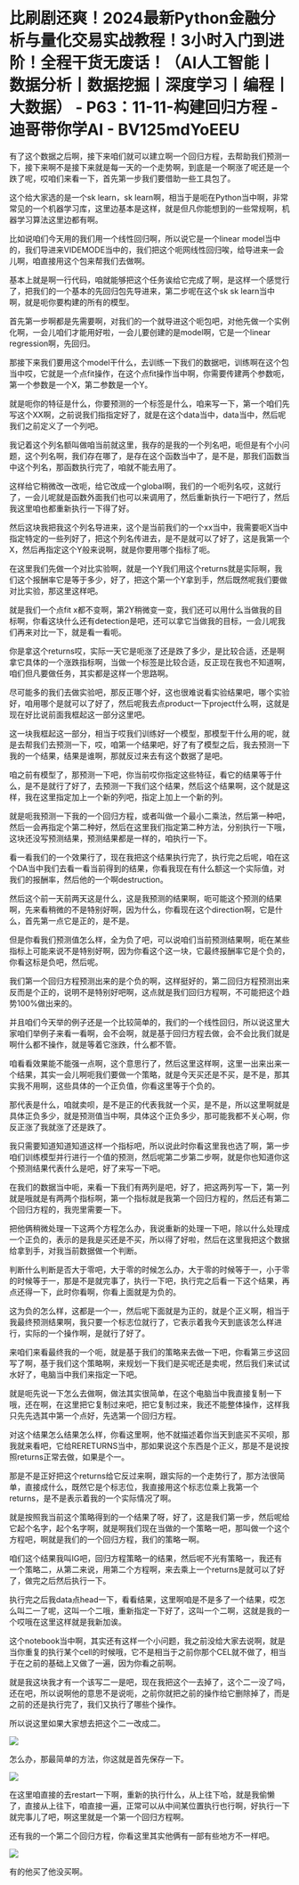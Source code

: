 # 比刷剧还爽！2024最新Python金融分析与量化交易实战教程！3小时入门到进阶！全程干货无废话！（AI人工智能丨数据分析丨数据挖掘丨深度学习丨编程丨大数据） - P63：11-11-构建回归方程 - 迪哥带你学AI - BV125mdYoEEU

有了这个数据之后啊，接下来咱们就可以建立啊一个回归方程，去帮助我们预测一下，接下来啊不是接下来就是每一天的一个走势啊，到底是一个啊涨了呢还是一个跌了呢，哎咱们来看一下，首先第一步我们要借助一些工具包了。

这个给大家选的是一个sk learn，sk learn啊，相当于是呃在Python当中啊，非常常见的一个机器学习库，这里边基本是这样，就是但凡你能想到的一些常规啊，机器学习算法这里边都有啊。

比如说咱们今天用的我们用一个线性回归啊，所以说它是一个linear model当中的，我们导进来VIDEMODE当中的，我们把这个呃网线性回归唉，给导进来一会儿啊，咱直接用这个包来帮我们去做啊。

基本上就是啊一行代码，咱就能够把这个任务诶给它完成了啊，是这样一个感觉行了，把我们的一个基本的先回归包先导进来，第二步呢在这个sk sk learn当中啊，就是呃你要构建的所有的模型。

首先第一步啊都是先需要啊，对我们的一个就导进这个呃包吧，对他先做一个实例化啊，一会儿咱们才能用好啦，一会儿要创建的是model啊，它是一个linear regression啊，先回归。

那接下来我们要用这个model干什么，去训练一下我们的数据吧，训练啊在这个包当中哎，它就是一个点fit操作，在这个点fit操作当中啊，你需要传建两个参数呃，第一个参数是一个X，第二参数是一个Y。

就是呃你的特征是什么，你要预测的一个标签是什么，咱来写一下，第一个咱们先写这个XX啊，之前说我们指指定好了，就是在这个data当中，data当中，然后呢我们之前定义了一个列吧。

我记着这个列名额叫做咱当前就这里，我存的是我的一个列名吧，呃但是有个小问题，这个列名啊，我们存在哪了，是存在这个函数当中了，是不是，那我们函数当中这个列名，那函数执行完了，咱就不能去用了。

这样给它稍微改一改呃，给它改成一个global啊，我们的一个呃列名哎，这就行了，一会儿呢就是函数外面我们也可以来调用了，然后重新执行一下吧行了，然后我这里咱也都重新执行一下得了好。

然后这块我把我这个列名导进来，这个是当前我们的一个xx当中，我需要呃X当中指定特定的一些列好了，把这个列名传进去，是不是就可以了好了，这是我第一个X，然后再指定这个Y般来说啊，就是你要用哪个指标了呃。

在这里我们先做一个对比实验啊，就是一个Y我们用这个returns就是实际啊，我们这个报酬率它是等于多少，好了，把这个第一个Y拿到手，然后既然呢我们要做对比实验，那这里这样吧。

就是我们一个点fit x都不变啊，第2Y稍微变一变，我们还可以用什么当做我的目标啊，你看这块什么还有detection是吧，还可以拿它当做我的目标，一会儿呢我们再来对比一下，就是看一看呃。

你是拿这个returns哎，实际一天它是呃涨了还是跌了多少，是比较合适，还是啊拿它具体的一个涨跌指标啊，当做一个标签是比较合适，反正现在我也不知道啊，咱们但凡要做任务，其实都是这样一个思路啊。

尽可能多的我们去做实验吧，那反正哪个好，这也很难说看实验结果吧，哪个实验好，咱用哪个是就可以了好了，然后呢我去点product一下project什么啊，这就是现在好比说前面我框起这一部分这里吧。

这一块我框起这一部分，相当于哎我们训练好一个模型，那模型干什么用的呢，就是去帮我们去预测一下，哎，咱第一个结果吧，好了有了模型之后，我去预测一下我的一个结果，结果是谁啊，那就反过来去有这个数据了是吧。

咱之前有模型了，那预测一下吧，你当前哎你指定这些特征，看它的结果等于什么，是不是就行了好了，去预测一下我们这个结果，然后这个结果啊，这个就是这样，我在这里指定加上一个新的列吧，指定上加上一个新的列。

就是呃我预测一下我的一个回归方程，或者叫做一个最小二乘法，然后第一种吧，然后一会再指定个第二种好，然后在这里我们指定第二种方法，分别执行一下哦，这块还没写预测结果，预测结果都是一样的，咱执行一下。

看一看我们的一个效果行了，现在我把这个结果执行完了，执行完之后呢，咱在这个DA当中我们去看一看当前得到的结果，你看我现在有什么额这一个实际值，对我们的报酬率，然后他的一个啊destruction。

然后这个前一天前两天这是什么，这是我预测的结果啊，呃可能这个预测的结果啊，先来看稍微的不是特别好啊，因为什么，你看现在这个direction啊，它是什么，首先第一点它是正的，是不是。

但是你看我们预测值怎么样，全为负了吧，可以说咱们当前预测结果啊，呃在某些指标上可能来说不是特别好啊，因为你看这个这一块，它最终报酬率它是个负的，你看这标是负吧，然后呢。

我们第一个回归方程预测出来的是个负的啊，这样挺好的，第二回归方程预测出来反而是个正的，说明不是特别好吧啊，这点就是我们回归方程啊，不可能把这个趋势100%做出来的。

并且咱们今天举的例子还是一个比较简单的，我们的一个线性回归，所以说这里大家咱们举例子来看一看啊，会不会啊，就是基于回归方程去做，会不会比我们就是啊什么都不操作，就是等着它涨跌，什么都不管。

咱看看效果能不能强一点啊，这个意思行了，然后这里这样啊，这里一出来出来一个结果，其实一会儿啊呃我们要做一个策略，就是今天买还是不买，是不是，那其实我不用啊，这些具体的一个正负值，你看这里等于个负的。

那代表是什么，咱就卖呗，是不是正的代表我就一个买，是不是，所以这里啊就是具体正负多少，就是预测值当中啊，具体这个正负多少，那可能我都不关心啊，你反正涨了我就涨了还是跌了。

我只需要知道知道知道这样一个指标吧，所以说此时你看这里我也选了啊，第一步咱们训练模型并行进行一个值的预测，然后呢第二步第二步啊，就是你也知道你这个预测结果代表什么是吧，好了来写一下吧。

在我们的数据当中呃，来看一下我们有两列是吧，好了，把这两列写一下，第一列就是哦就是有两两个指标啊，第一个指标就是我第一个回归方程的，然后还有第二个回归方程的，我兜里需要一下。

把他俩稍微处理一下这两个方程怎么办，我说重新的处理一下吧，除以什么处理成一个正负的，表示的是我是买还是不买，所以得了好啦，然后在这里我把这个数据给拿到手，对我当前数据做一个判断。

判断什么判断是否大于零吧，大于零的时候怎么办，大于零的时候等于一，小于零的时候等于一，那是不是就完事了，执行一下吧，执行完之后看一下这个结果，再点还得一下，此时你看啊，你看上面就是为负的。

这为负的怎么样，这都是一个一，然后呢下面就是为正的，就是个正义啊，相当于我最终预测结果啊，我只要一个标志位就行了，它表示着我今天到底该怎么样进行，实际的一个操作啊，是就行了好了。

来咱们来看最终我的一个呃，就是基于我们的策略来去做一下吧，你看第三步这回写了啊，基于我们这个策略啊，来规划一下我们是买呢还是卖呢，然后我们来试试水好了，电脑当中我们来指定一下吧。

就是呃先说一下怎么去做啊，做法其实很简单，在这个电脑当中我直接复制一下哦，还在啊，在这里把它复制过来吧，把它复制过来，我还不能整体操作，这样我只先先选其中第一个点好，先选第一个回归方程。

对这个结果怎么结果怎么样，你看这里啊，他不就描述着你当天到底买不买呗，那我就来看吧，它给RERETURNS当中，那如果说这个东西是个正义，那是不是说按照returns正常去做，如果是个一。

那是不是正好把这个returns给它反过来啊，跟实际的一个走势行了，那方法很简单，直接成什么，既然它是个标志位，我直接用这个标志位乘上我第一个returns，是不是表示着我的一个实际情况了啊。

就是按照我当前这个策略得到的一个结果了呀，好了，这是我们第一步，然后呢给它起个名字，起个名字啊，就是啊我们现在当做的一个策略一吧，那叫做一个这个方程吧，啊就是我们的一个回归方程，我们的策略一啊。

咱们这个结果我叫IG吧，回归方程策略一的结果，然后呢不光有策略一，我还有一个策略二，从第二来说，用第二个方程啊，来去乘上一个returns是就可以了好了，做完之后然后执行一下。

执行完之后我data点head一下，看看结果，这里啊咱是不是多了一个结果，哎怎么叫二一了呢，这叫一个二哦，重新指定一下好了，这叫一个二啊，这就是我的一个哎哦在这里这样就是我新加诶。

这个notebook当中啊，其实还有这样一个小问题，我之前没给大家去说啊，就是当你重复的执行某个cell的时候哦，它不是相当于之前你那个CEL就不做了，相当于在之前的基础上又做了一遍，因为你看之前啊。

就是我这块我才有一个该写二一是吧，现在我把这个一去掉了，这个二一没了吗，还在吧，所以说啊他的意思不是说呃，之前你就把之前的操作给它删除掉了，而是之前的还是执行完了，我们又执行了哪些个操作。

所以说这里如果大家想去把这个二一改成二。

![](img/0e16dfeb6cf790cf67563ad1306554ba_1.png)

怎么办，那最简单的方法，你这就是首先保存一下。

![](img/0e16dfeb6cf790cf67563ad1306554ba_3.png)

在这里咱直接的去restart一下啊，重新的执行什么，从上往下哈，就是我偷懒了，直接从上往下，咱直接一遍，正常可以从中间某位置执行也行啊，好执行一下就完事儿了吧，啊这里就是一个第一个回归方程啊。

还有我的一个第二个回归方程，你看这里其实他俩有一部有些地方不一样吧。

![](img/0e16dfeb6cf790cf67563ad1306554ba_5.png)

有的他买了他没买啊。